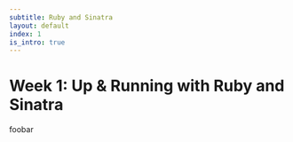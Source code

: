 ```yaml
---
subtitle: Ruby and Sinatra
layout: default
index: 1
is_intro: true
---
```


# Week 1: Up & Running with Ruby and Sinatra

foobar

